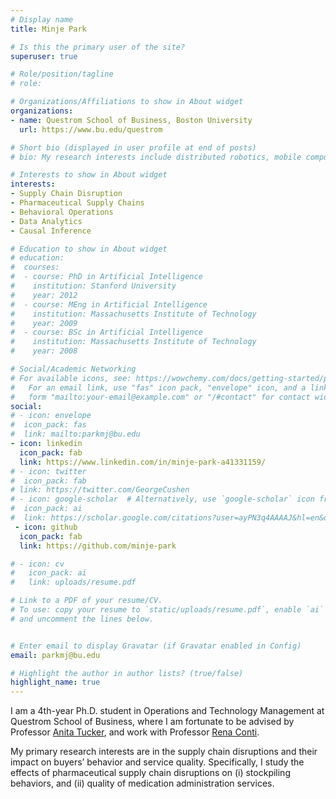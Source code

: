 ```yaml
---
# Display name
title: Minje Park

# Is this the primary user of the site?
superuser: true

# Role/position/tagline
# role: 

# Organizations/Affiliations to show in About widget
organizations:
- name: Questrom School of Business, Boston University
  url: https://www.bu.edu/questrom

# Short bio (displayed in user profile at end of posts)
# bio: My research interests include distributed robotics, mobile computing and programmable matter.

# Interests to show in About widget
interests:
- Supply Chain Disruption
- Pharmaceutical Supply Chains
- Behavioral Operations
- Data Analytics
- Causal Inference

# Education to show in About widget
# education:
#  courses:
#  - course: PhD in Artificial Intelligence
#    institution: Stanford University
#    year: 2012
#  - course: MEng in Artificial Intelligence
#    institution: Massachusetts Institute of Technology
#    year: 2009
#  - course: BSc in Artificial Intelligence
#    institution: Massachusetts Institute of Technology
#    year: 2008

# Social/Academic Networking
# For available icons, see: https://wowchemy.com/docs/getting-started/page-builder/#icons
#   For an email link, use "fas" icon pack, "envelope" icon, and a link in the
#   form "mailto:your-email@example.com" or "/#contact" for contact widget.
social:
# - icon: envelope
#  icon_pack: fas
#  link: mailto:parkmj@bu.edu
- icon: linkedin
  icon_pack: fab
  link: https://www.linkedin.com/in/minje-park-a41331159/
# - icon: twitter
#  icon_pack: fab
# link: https://twitter.com/GeorgeCushen
# - icon: google-scholar  # Alternatively, use `google-scholar` icon from `ai` icon pack
#  icon_pack: ai
#  link: https://scholar.google.com/citations?user=ayPN3q4AAAAJ&hl=en&oi=ao
 - icon: github
  icon_pack: fab
  link: https://github.com/minje-park

# - icon: cv
#   icon_pack: ai
#   link: uploads/resume.pdf

# Link to a PDF of your resume/CV.
# To use: copy your resume to `static/uploads/resume.pdf`, enable `ai` icons in `params.toml`, 
# and uncomment the lines below.


# Enter email to display Gravatar (if Gravatar enabled in Config)
email: parkmj@bu.edu

# Highlight the author in author lists? (true/false)
highlight_name: true
---
```

I am a 4th-year Ph.D. student in Operations and Technology Management at Questrom School of Business, where I am fortunate to be advised by Professor [Anita Tucker](https://www.bu.edu/questrom/profile/anita-tucker/), and work with Professor [Rena Conti](https://www.bu.edu/questrom/profile/rena-conti/).

My primary research interests are in the supply chain disruptions and their impact on buyers’ behavior and service quality. Specifically, I study the effects of pharmaceutical supply chain disruptions on (i) stockpiling behaviors, and (ii) quality of medication administration services.
